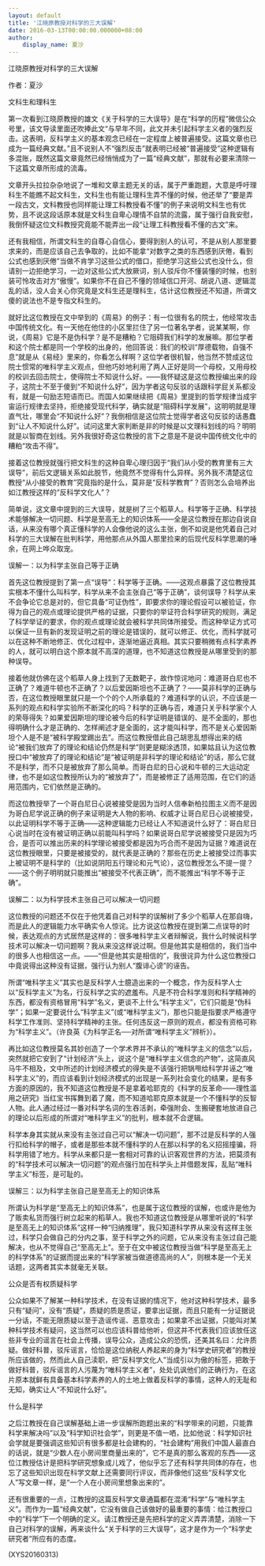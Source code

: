 ```yaml
---
layout: default
title: '江晓原教授对科学的三大误解'
date: 2016-03-13T00:00:00.000000+08:00
author:
    display_name: 夏沙
---
```


江晓原教授对科学的三大误解

作者：夏沙

文科生和理科生

第一次看到江晓原教授的雄文《关于科学的三大误导》是在“科学的历程”微信公众号里，该文导读里面还吹捧此文“与早年不同，此文并未引起科学主义者的强烈反击。这表明，反科学主义的基本观念已经在一定程度上被普遍接受。这篇文章也已成为一篇经典文献。”且不说别人不“强烈反击”就表明已经被“普遍接受”这种逻辑有多混账，既然这篇文章竟然已经悄悄成为了一篇“经典文献”，那就有必要来清除一下这篇文章所形成的流毒。

文章开头拉拉杂杂地说了一堆和文章主题无关的话，属于严重跑题，大意是呼吁理科生不能瞧不起文科生，文科生也有能让理科生弄不懂的时候，他还举了“要是弄一段古文，文科教授也同样能让理工科教授看不懂”的例子来说明文科生也有优势，且不说这段话原本就是文科生自卑心理情不自禁的流露，属于强行自我安慰，我倒怀疑这位文科教授究竟能不能弄出一段“让理工科教授看不懂的古文”来。

还有我相信，所谓文科生的自尊心自信心，要得到别人的认可，不是从别人那里要求来的，而是应该自己去争取的，比如不能拿“对数字之类的东西感到厌倦，看到公式也感到厌倦”当做不肯学习这些公式的借口，拒绝学习这些公式也没什么，但请别一边拒绝学习，一边对这些公式大放厥词，别人驳斥你不懂装懂的时候，也别装可怜攻击对方“傲慢”。如果你不在自己不懂的领域信口开河、胡说八道、逻辑混乱的话，没人会关心你究竟是文科生还是理科生，估计这位教授还不知道，所谓文傻的说法也不是专指文科生的。

就好比这位教授在文中举到的《周易》的例子：有一位很有名的院士，他经常攻击中国传统文化。有一天他在他住的小区里拦住了另一位著名学者，说某某啊，你说，《周易》它是不是伪科学？是不是糟粕？它阻碍我们科学的发展嘛。那位学者和这个院士都是同一个学校的出身的，他回答说：我们的校训“厚德载物，自强不息”就是从《易经》里来的，你看怎么样啊？这位学者很机智，他当然不赞成这位院士惯常的唯科学主义观点，但他巧妙地利用了两人正好是同一个母校，又用母校的校训去回击院士，使得院士不知说什么好。——我怀疑这是这位教授编出来的段子，这院士不至于傻到“不知说什么好”，因为学者这句反驳的话跟科学屁关系都没有，就是一句励志短语而已。而国人如果继续把《周易》里提到的哲学规律当成宇宙运行规律去坚持，拒绝接受现代科学，确实就是“阻碍科学发展”，这明明就是理直气壮，哪里会“不知说什么好”？我倒相信是这位院士觉得学者这句反驳的话愚蠢到“让人不知说什么好”。试问这里大家判断是非的时候是以文理科划线的吗？明明就是以智商在划线。另外我很好奇这位教授的言下之意是不是说中国传统文化中的糟粕“攻击不得”。

接着这位教授就强行把文科生的这种自卑心理归因于“我们从小受的教育里有三大误导”，前后文逻辑关系如此脱节，他竟然不觉得有什么异样。另外我不清楚这位教授“从小接受的教育”究竟指的是什么，莫非是“反科学教育”？否则怎么会培养出如江教授这样的“反科学文化人”？

简单说，这文章中提到的三大误导，就是树了三个稻草人。科学等于正确、科学技术能够解决一切问题、科学是至高无上的知识体系——全是这位教授在那边自说自话，从来没有哪个真正懂科学的人会像他说的这么主张，倒不如说是他凭着自己对科学的三大误解在批判科学，用他那点从外国人那里捡来的后现代反科学思潮的唾余，在网上哗众取宠。

误解一：以为科学主张自己等于正确

首先这位教授提到了第一点“误导”：科学等于正确。——这观点暴露了这位教授其实根本不懂什么叫科学，科学从来不会主张自己“等于正确”，谈何误导？科学从来不会争论它总是对的，但它具备“可证伪性”，即要求你的理论假设可以被验证，你得为自己的观点或理论提供严格的证据，只要你的举证符合科学研究的规则，满足了科学举证的要求，你的观点或理论就会被科学共同体所接受。而这种举证方式可以保证一旦有新的发现证明之前的理论是错误的，就可以修正、优化，而科学就可以在这种不断地修正、优化过程中，逐渐地逼近真相。其实只要稍微有点科学素养的人，就可以明白这个原本就不高深的道理，也不知道这位教授是从哪里受到的那种误导。

接着他就仿佛在这个稻草人身上找到了无数靶子，故作惊诧地问：难道哥白尼也不正确了？难道牛顿也不正确了？以后爱因斯坦也不正确了？——莫非科学的正确与否，在这位教授眼里就只是一个个的个人所承载的？难道科学的认识，不应该是一系列的观点和科学实验所不断深化的吗？科学的正确与否，难道只关乎科学家个人的荣辱得失？如果爱因斯坦的理论被今后的科学证明是错误的、是不全面的，那也得明确什么才是正确的、怎样阐述才是全面的，这才能叫科学，而不是关心爱因斯坦个人是不是“被科学殿堂踢出去”。而这位教授借此自己胡思乱想得出来的结论“被我们放弃了的理论和结论仍然是科学”则更是糊涂透顶，如果姑且认为这位教授口中“被放弃了的理论和结论”是“被证明是非科学的理论和结论”的话，那么它就不是科学，而不只是被放弃了那么简单。而哥白尼的日心说和牛顿的三大运动定律，也不是如这位教授所认为的“被放弃了”，而是被修正了适用范围，在它们的适用范围内，它们依然是正确的。

而这位教授举了一个哥白尼日心说被接受是因为当时人信奉新柏拉图主义而不是因为哥白尼学说正确的例子来证明是大人物的影响、权威才让哥白尼日心说被接受，以此证明科学不等于正确——这种逻辑能力已经让人不知道说什么好了：哥白尼日心说当时在没有被证明正确以前能叫科学吗？如果说哥白尼学说被接受只是因为巧合，是否可以推出历来的科学理论被接受都是因为巧合而不是因为证据？难道说在这位教授眼里，只要是被接受的，就代表是正确的？那些在历史上被接受过而事实上被证明不是科学的（比如说阴阳五行理论和元气论），这位教授怎么不提一提？——这个例子明明就只能推出“被接受不代表正确”，而不能推出“科学不等于正确”。

误解二：以为科学技术主张自己可以解决一切问题

这位教授的问题还不仅在于他凭着自己对科学的误解树了多少个稻草人在那自嗨，而是此人的逻辑能力水平确实令人惊诧。比方说这位教授在提到第二点误导的时候，表达观点的方式居然是这样的：很多唯科学主义者辩解说，我什么时候说科学技术可以解决一切问题啊？我从来没这样说过啊。但是他其实是相信的，我们当中的很多人也相信这一点。——“但是他其实是相信的”，我很诧异为什么这位教授口中竟说得出这种没有证据，强行认为别人“腹诽心谤”的诬告。

所谓“唯科学主义”其实也是反科学人士臆造出来的一个概念，作为反科学人士以“反科学主义”为名，行反科学之实的遮羞布。凡是不符合科学准则和科学精神的东西，都没有资格冒用“科学”名义，更谈不上什么“科学主义”，它们只能是“伪科学”；如果一定要说什么“科学主义”(或“唯科学主义”)，那也只能是指要求严格遵守科学工作准则、坚持科学精神的主张。任何违反这一原则的观点，都没有资格可称为“科学主义”。（许良英《为科学正名──对所谓“唯科学主义”辨析》）。

再比如这位教授莫名其妙创造了一个学术界并不承认的“唯科学主义的信念”以后，突然就把它安到了“计划经济”头上，说这个是“唯科学主义信念的产物”，这简直风马牛不相及，文中所述的计划经济模式的得失是不该强行把锅甩给科学并诬之“唯科学主义”的，而应该看到计划经济模式的出现是一系列社会变化的结果，是有多方面的原因的，我不知道这位教授是不是拿着哈耶克的《科学的反革命——理性滥用之研究》当红宝书挥舞到着了魔，而不知道哈耶克原本就是一个不懂科学的反智人物。此人通过经过一番对科学名词的生吞活剥，牵强附会、生搬硬套地放进自己的理论以后形成的所谓对“唯科学主义”的批判，根本就不合逻辑。

科学本身其实就从来没有主张过自己可以“解决一切问题”，那不过是反科学的人强行扣给科学的帽子，或者是那些本就不懂科学的人在那以科学的名义招摇撞骗，将科学用错了地方。科学从来都只是一套相对可靠的认识客观世界的方法，把莫须有的“科学技术可以解决一切问题”的观点强行加在科学头上并借题发挥，乱贴“唯科学主义”标签，是可耻的。

误解三：以为科学主张自己是至高无上的知识体系

所谓认为科学是“至高无上的知识体系”，也是属于这位教授的误解，也或许是他为了贩卖私货而强行树立起来的稻草人。我也不知道这位教授是从哪里听说的“科学是至高无上的知识体系”这样一种“归纳推理”，我只知道科学界从来没有这样主张过，科学只会做自己的分内之事，至于科学之外的问题，它从来没有主张过自己能解决，也从不觉得自己“至高无上”。至于在文中被这位教授当做“科学是至高无上的科学体系”的证据而提出来的“科学家被当做道德高尚的人”，则根本是一个无关话题，这两者其实本就毫无关联。

公众是否有权质疑科学

公众如果不了解某一种科学技术，在没有证据的情况下，他对这种科学技术，最多只有“疑问”，没有“质疑”，质疑的质是质证，要拿出证据，而且只能有一分证据说一分话，不能无限质疑以至于造谣传谣、恶意攻击；如果拿不出证据，只能叫对某种科学技术有疑问，这当然可以也应该科普给他听，但这并不代表我们应该放任这些非专业的谣言在社会上传播，误导公众，造成公众的恐慌，还美其名曰：允许质疑。做好科普，驳斥谣言，恰恰是这位纳税人养起来的身为“科学史研究者”的教授所应该做的，然而此人自己渎职，把“反科学文化人”当成引以为傲的标签，把敢于做好科普，驳斥谣言的人污蔑为“唯科学主义者”，处处讥讽他们的正确行为，在这片原本就鲜有具备基本科学素养的人的土地上做着反科学的事情，这种人的无耻和无知，确实让人“不知说什么好”。

什么是科学

之后江教授在自己误解基础上进一步误解所跑题出来的“科学带来的问题，只能靠科学来解决吗”以及“科学知识社会学”，则更是不值一哂，比如他说：科学知识社会学就是要强调这些知识有很多都是社会建构的，“社会建构”用我们中国人最直白的话说，就是“少数人在小房间里商量出来的”，它不是真的那么客观的东西——这位江教授估计是把科学研究想象成儿戏了，他似乎忘了还有科学共同体的存在，也忘了这些知识出现在科学文献上还需要同行评议，而非像他们这些“反科学文化人”写文章一样，是“一个人在小房间里想象出来的”。

还有很重要的一点，江教授的这篇反科学文章通篇都在混淆“科学”与“唯科学主义”。而作为一篇“经典文献”，它没有做自己该做好的最重要的事情：给江教授口中的“科学”下一个明确的定义。请江教授还是先把科学的定义弄弄清楚，消除一下自己对科学的误解，再来谈什么“关于科学的三大误导”，这才是作为一个“科学史研究者”所应有的态度。

(XYS20160313)

